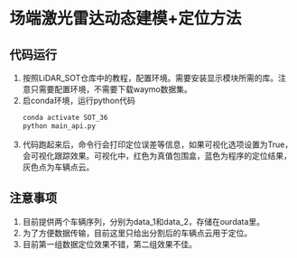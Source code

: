 # 场端激光雷达动态建模+定位方法

## 代码运行
1. 按照LiDAR_SOT仓库中的教程，配置环境。需要安装显示模块所需的库。注意只需要配置环境，不需要下载waymo数据集。
2. 启conda环境，运行python代码
    ``` python
    conda activate SOT_36
    python main_api.py
    ```
3. 代码跑起来后，命令行会打印定位误差等信息，如果可视化选项设置为True，会可视化跟踪效果。可视化中，红色为真值包围盒，蓝色为程序的定位结果，灰色点为车辆点云。

## 注意事项
1. 目前提供两个车辆序列，分别为data_1和data_2，存储在ourdata里。
2. 为了方便数据传输，目前这里只给出分割后的车辆点云用于定位。
3. 目前第一组数据定位效果不错，第二组效果不佳。
